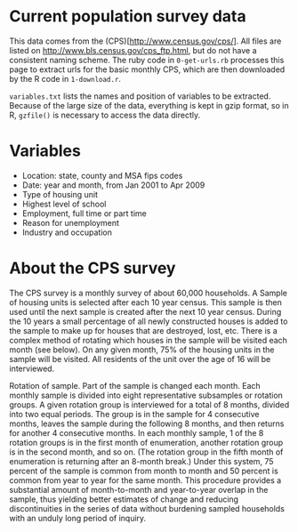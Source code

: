 Current population survey data
===============================

This data comes from the (CPS)[http://www.census.gov/cps/].  All files are listed on http://www.bls.census.gov/cps_ftp.html, but do not have a consistent naming scheme.  The ruby code in `0-get-urls.rb` processes this page to extract urls for the basic monthly CPS, which are then downloaded by the R code in `1-download.r`.

`variables.txt` lists the names and position of variables to be extracted.  Because of the large size of the data, everything is kept in gzip format, so in R, `gzfile()` is necessary to access the data directly.

Variables
=========

* Location: state, county and MSA fips codes
* Date: year and month, from Jan 2001 to Apr 2009
* Type of housing unit
* Highest level of school
* Employment, full time or part time
* Reason for unemployment
* Industry and occupation


About the CPS survey
=====================

The CPS survey is a monthly survey of about 60,000 households. A Sample of housing units is selected after each 10 year census.  This sample is then used until the next sample is created after the next 10 year census. During the 10 years a small percentage of all newly constructed houses is added to the sample to make up for houses that are destroyed, lost, etc. There is a complex method of rotating which houses in the sample will be visited each month (see below). On any given month, 75% of the housing units in the sample will be visited.  All residents of the unit over the age of 16 will be interviewed.

Rotation of sample. Part of the sample is changed each month. Each monthly sample is divided into eight representative subsamples or rotation groups. A given rotation group is interviewed for a total of 8 months, divided into two equal periods. The group is in the sample for 4 consecutive months, leaves the sample during the following 8 months, and then returns for another 4 consecutive months. In each monthly sample, 1 of the 8 rotation groups is in the first month of enumeration, another rotation group is in the second month, and so on. (The rotation group in the fifth month of enumeration is returning after an 8-month break.) Under this system, 75 percent of the sample is common from month to month and 50 percent is common from year to year for the same month. This procedure provides a substantial amount of month-to-month and year-to-year overlap in the sample, thus yielding better estimates of change and reducing discontinuities in the series of data without burdening sampled households with an unduly long period of inquiry.